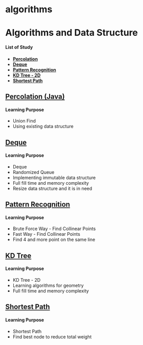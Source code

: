 # algorithms
<h1>Algorithms and Data Structure</h1>

<h4>List of Study<h4>
<ul>
  <li><a href="#percolation">Percolation</a></li>
  <li><a href="#deque">Deque</a></li>
  <li><a href="#pattern">Pattern Recognition</a></li>
  <li><a href="#kdtree">KD Tree - 2D</a></li>
  <li><a href="#shortestpath">Shortest Path</a></li>
</ul>

<h2 id="percolation"><a href="https://github.com/soochangkim/algorithms/tree/master/Percolation">Percolation (Java)</a></h2>
<h4>Learning Purpose</h4>
<ul>
  <li>Union Find</li>
  <li>Using existing data structure</li>
</ul>

<h2 id="deque"><a href="https://github.com/soochangkim/algorithms/tree/master/Deque">Deque</a></h2>
<h4>Learning Purpose</h4>
<ul>
  <li>Deque</li>
  <li>Randomized Queue</li>
  <li>Implementing immutable data structure</li>
  <li>Full fill time and memory complexity</li>
  <li>Resize data structure and it is in need</li>
</ul>

<h2 id="pattern"><a href="https://github.com/soochangkim/algorithms/tree/master/Pattern%20Recognition">Pattern Recognition</a></h2>
<h4>Learning Purpose</h4>
<ul>
  <li>Brute Force Way - Find Collinear Points</li>
  <li>Fast Way - Find Collinear Points</li>
  <li>Find 4 and more point on the same line</li>
</ul>

<h2 id="kdtree"><a href="https://github.com/soochangkim/algorithms/tree/master/KDTree2D">KD Tree</a></h2>
<h4>Learning Purpose</h4>
<ul>
  <li>KD Tree - 2D</li>
  <li>Learning algorithms for geometry</li>
  <li>Full fill time and memory complexity</li>
</ul>

<h2 id="shortestpath"><a href="https://github.com/soochangkim/algorithms/tree/master/ShortestPath">Shortest Path</a></h2>
<h4>Learning Purpose</h4>
<ul>
  <li>Shortest Path</li>
  <li>Find best node to reduce total weight</li>
</ul>
